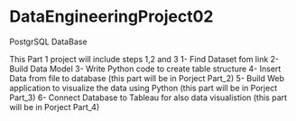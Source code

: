 # DataEngineeringProject02
PostgrSQL  DataBase 

This Part 1 project will include steps 1,2 and 3
 1- Find Dataset fom link
 2- Build Data Model
 3- Write Python code to create table structure
 4- Insert Data from file to database (this part will be in Porject Part_2)
 5- Build Web application to visualize the data using Python (this part will be in Porject Part_3)
 6- Connect Database to Tableau for also data visualistion (this part will be in Porject Part_4)
